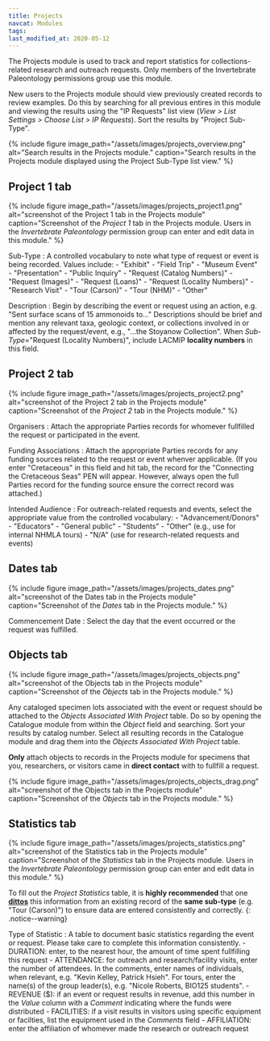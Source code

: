 ```yaml
---
title: Projects
navcat: Modules
tags:
last_modified_at: 2020-05-12
---
```

The Projects module is used to track and report statistics for collections-related research and outreach requests. Only members of the Invertebrate Paleontology permissions group use this module.

New users to the Projects module should view previously created records to review examples. Do this by searching for all previous entires in this module and viewing the results using the "IP Requests" list view (_View > List Settings > Choose List > IP Requests_). Sort the results by "Project Sub-Type".

{% include figure image_path="/assets/images/projects_overview.png" alt="Search results in the Projects module." caption="Search results in the Projects module displayed using the Project Sub-Type list view." %}


## Project 1 tab

{% include figure image_path="/assets/images/projects_project1.png" alt="screenshot of the Project 1 tab in the Projects module" caption="Screenshot of the *Project 1* tab in the Projects module. Users in the *Invertebrate Paleontology* permission group can enter and edit data in this module." %}

Sub-Type
: A controlled vocabulary to note what type of request or event is being recorded. Values include:
    - "Exhibit"
    - "Field Trip"
    - "Museum Event"
    - "Presentation"
    - "Public Inquiry"
    - "Request (Catalog Numbers)"
    - "Request (Images)"
    - "Request (Loans)"
    - "Request (Locality Numbers)"
    - "Research Visit"
    - "Tour (Carson)"
    - "Tour (NHM)"
    - "Other"
    
Description
: Begin by describing the event or request using an action, e.g. "Sent surface scans of 15 ammonoids to..." Descriptions should be brief and mention any relevant taxa, geologic context, or collections involved in or affected by the request/event, e.g., "...the Stoyanow Collection". When _Sub-Type_="Request (Locality Numbers)", include LACMIP **locality numbers** in this field.


## Project 2 tab

{% include figure image_path="/assets/images/projects_project2.png" alt="screenshot of the Project 2 tab in the Projects module" caption="Screenshot of the *Project 2* tab in the Projects module." %}

Organisers
: Attach the appropriate Parties records for whomever fullfilled the request or participated in the event.

Funding Associations
: Attach the appropriate Parties records for any funding sources related to the request or event whenver applicable. (If you enter "Cretaceous" in this field and hit tab, the record for the "Connecting the Cretaceous Seas" PEN will appear. However, always open the full Parties record for the funding source ensure the correct record was attached.)

Intended Audience
: For outreach-related requests and events, select the appropriate value from the controlled vocabulary:
    - "Advancement/Donors"
    - "Educators"
    - "General public"
    - "Students"
    - "Other" (e.g., use for internal NHMLA tours)
    - "N/A" (use for research-related requests and events)
    

## Dates tab

{% include figure image_path="/assets/images/projects_dates.png" alt="screenshot of the Dates tab in the Projects module" caption="Screenshot of the *Dates* tab in the Projects module." %}

Commencement Date
: Select the day that the event occurred or the request was fulfilled.


## Objects tab

{% include figure image_path="/assets/images/projects_objects.png" alt="screenshot of the Objects tab in the Projects module" caption="Screenshot of the *Objects* tab in the Projects module." %}

Any cataloged specimen lots associated with the event or request should be attached to the _Objects Associated With Project_ table. Do so by opening the Catalogue module from within the _Object_ field and searching. Sort your results by catalog number. Select all resulting records in the Catalogue module and drag them into the _Objects Associated With Project_ table.

**Only** attach objects to records in the Projects module for specimens that you, researchers, or visitors came in **direct contact** with to fullfill a request.

{% include figure image_path="/assets/images/projects_objects_drag.png" alt="screenshot of the Objects tab in the Projects module" caption="Screenshot of the *Objects* tab in the Projects module." %}

## Statistics tab

{% include figure image_path="/assets/images/projects_statistics.png" alt="screenshot of the Statistics tab in the Projects module" caption="Screenshot of the *Statistics* tab in the Projects module. Users in the *Invertebrate Paleontology* permission group can enter and edit data in this module." %}

To fill out the _Project Statistics_ table, it is **highly recommended** that one [**dittos**](http://help.emu.axiell.com/latest/en/Topics/Common/The%20Ditto%20utility.htm?Highlight=ditto) this information from an existing record of the **same sub-type** (e.g. "Tour (Carson)") to ensure data are entered consistently and correctly.
{: .notice--warning}

Type of Statistic
: A table to document basic statistics regarding the event or request. Please take care to complete this information consistently. 
    - DURATION: enter, to the nearest hour, the amount of time spent fullfilling this request
    - ATTENDANCE: for outreach and research/facility visits, enter the number of attendees. In the comments, enter names of individuals, when relevant, e.g. "Kevin Kelley, Patrick Hsieh". For tours, enter the name(s) of the group leader(s), e.g. "Nicole Roberts, BIO125 students".
    - REVENUE ($): if an event or request results in revenue, add this number in the _Value_ column with a _Comment_ indicating where the funds were distributed
    - FACILITIES: if a visit results in visitors using specific equipment or facilties, list the equipment used in the _Comments_ field
    - AFFILIATION: enter the affiliation of whomever made the research or outreach request
